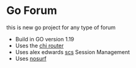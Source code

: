 
<h1> Go Forum</h1>


this is new go project for any type of forum

<UL>
<li>Build in GO version 1.19</li>
<li>Uses the <a href="https://github.com/go-chi/chi">chi router</a></li>
<li>Uses alex edwards <a href="https://github.com/alexedwards/scs/v2">scs</a> Session Management</li>
<li>Uses <a href="github.com/jusinas/nosurf">nosurf</a> </li>
</UL>
